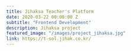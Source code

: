 ```yaml
---
title: Jihaksa Teacher's Platform
date: 2020-03-22 00:00:00 Z
subtitle: "Frontend Development"
description: Jihaksa project
featured_image: "/images/project_jihaksa.jpg"
link: https://t-sol.jihak.co.kr/
---
```

